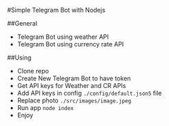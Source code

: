 #Simple Telegram Bot with Nodejs

##General
- Telegram Bot using weather API
- Telegram Bot using currency rate API

##Using
- Clone repo
- Create New Telegram Bot to have token
- Get API keys for Weather and CR APIs
- Add API keys in config `./config/default.json5` file
- Replace photo `./src/images/image.jpeg`
- Run app `node index`
- Enjoy